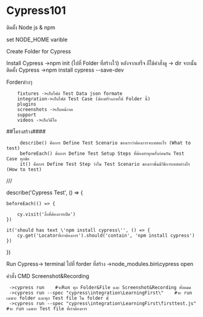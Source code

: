 # Cypress101

ติดตั้ง Node js & npm

set NODE_HOME varible

Create Folder for Cypress

Install Cypress ->npm init (ไปที่ Folder ที่สร้างใว้) หลังจากเสร็จ ก็ใช้คำสั่งดู -> dir จากนั้น ติดตั้ง Cypress ->npm install cypress --save-dev

Forderต่างๆ

        fixtures ->เก็บไฟล์ Test Data json formate
        integration->เก็บไฟล์ Test Case (ต้องสร้างภายใต้ Folder นี้)
        plugins
        screenshots ->เก็บหน้าจอ
        support
        videos ->เก็บวิดีโอ
##โครงสร้าง####
 
         describe() คือการ Define Test Scenario ของเราว่าต้องการจะเทสอะไร (What to test)
         beforeEach() คือการ Define Test Setup Steps ที่ต้องทำทุกครั้งก่อนรัน Test Case ทุกข้อ
         it() คือการ Define Test Step ว่าใน Test Scenario ของเรานั้นมีวิธีการเทสอย่างไร (How to test)
 
 
/// <reference types="Cypress" />

describe('Cypress Test', () => {

    beforeEach(() => {
    
        cy.visit('ลิ้งที่ต้องการเปิด')
    })

    it('should has text \'npm install cypress\'', () => {
        cy.get('Locatorที่เราต้องการ').should('contain', 'npm install cypress')
    })
})





Run Cypress-> terminal ไปที่ forder ที่สร้าง ->node_modules\.bin\cypress open

คำสั่ง CMD Screenshot&Recording

     ->cypress run    #จะRun ทุก Folder&File และ Screenshot&Recording ทั้งหมด
     ->cypress run --spec "cypress\integration\LearningFirst\"    #จะ run เฉพาะ folder และทุก Test file ใน folder นั้
     ->cypress run --spec "cypress\integration\LearningFirst\firsttest.js"    #จะ run เฉพาะ Test file ที่เราต้องการ

